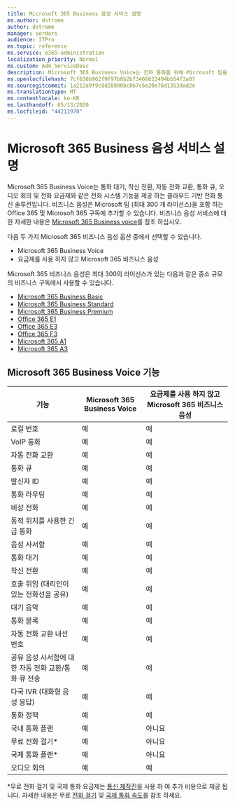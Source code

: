 ```yaml
---
title: Microsoft 365 Business 음성 서비스 설명
ms.author: dstrome
author: dstrome
manager: serdars
audience: ITPro
ms.topic: reference
ms.service: o365-administration
localization_priority: Normal
ms.custom: Adm_ServiceDesc
description: Microsoft 365 Business Voice는 전화 통화를 위해 Microsoft 팀을 사용할 수 있는 추가 기능 서비스입니다. 전화 시스템, 국내 통화 계획, SMS 및 오디오 회의를 결합 한 것입니다.
ms.openlocfilehash: 7cf636b962f9f97b8b2b73466622494bb54f3a07
ms.sourcegitcommit: 1a212a9f9c8d28090bc0b7c6e20e76d1353dad2e
ms.translationtype: MT
ms.contentlocale: ko-KR
ms.lasthandoff: 05/13/2020
ms.locfileid: "44213970"
---
```

# <a name="microsoft-365-business-voice-service-description"></a>Microsoft 365 Business 음성 서비스 설명

Microsoft 365 Business Voice는 통화 대기, 착신 전환, 자동 전화 교환, 통화 큐, 오디오 회의 및 전화 요금제와 같은 전화 시스템 기능을 제공 하는 클라우드 기반 전화 통신 솔루션입니다. 비즈니스 음성은 Microsoft 팀 (최대 300 개 라이선스)을 포함 하는 Office 365 및 Microsoft 365 구독에 추가할 수 있습니다. 비즈니스 음성 서비스에 대 한 자세한 내용은 [Microsoft 365 Business voice](https://docs.microsoft.com/MicrosoftTeams/business-voice/whats-business-voice)를 참조 하십시오.

다음 두 가지 Microsoft 365 비즈니스 음성 옵션 중에서 선택할 수 있습니다.

- Microsoft 365 Business Voice
- 요금제를 사용 하지 않고 Microsoft 365 비즈니스 음성

Microsoft 365 비즈니스 음성은 최대 300의 라이선스가 있는 다음과 같은 중소 규모의 비즈니스 구독에서 사용할 수 있습니다.

- [Microsoft 365 Business Basic](office-365-platform-service-description/office-365-platform-service-description.md)
- [Microsoft 365 Business Standard](office-365-platform-service-description/office-365-platform-service-description.md)
- [Microsoft 365 Business Premium](microsoft-365-business-service-description.md)
- [Office 365 E1](https://www.microsoft.com/en-us/microsoft-365/business/office-365-enterprise-e1-business-software?activetab=pivot%3aoverviewtab)
- [Office 365 E3](https://www.microsoft.com/en-us/microsoft-365/business/office-365-enterprise-e3-business-software?activetab=pivot%3aoverviewtab)
- [Office 365 F3](https://www.microsoft.com/en-us/microsoft-365/business/office-365-f1?activetab=pivot%3aoverviewtab)
- [Microsoft 365 A1](https://www.microsoft.com/en-us/microsoft-365/academic/compare-office-365-education-plans?activetab=tab:primaryr1)
- [Microsoft 365 A3](https://www.microsoft.com/en-us/microsoft-365/academic/compare-office-365-education-plans?activetab=tab:primaryr1)

## <a name="microsoft-365-business-voice-features"></a>Microsoft 365 Business Voice 기능

| **기능**                                            | **Microsoft 365 Business Voice** | **요금제를 사용 하지 않고 Microsoft 365 비즈니스 음성** |
|--------------------------------------------------------|----------------------------------|-------------------------------------------------------|
| 로컬 번호                                          | 예                              | 예                                                   |
| VoIP 통화                                           | 예                              | 예                                                   |
| 자동 전화 교환                                        | 예                              | 예                                                   |
| 통화 큐                                             | 예                              | 예                                                   |
| 발신자 ID                                              | 예                              | 예                                                   |
| 통화 라우팅                                           | 예                              | 예                                                   |
| 비상 전화                                      | 예                              | 예                                                   |
| 동적 위치를 사용한 긴급 통화                | 예                              | 예                                                   |
| 음성 사서함                                             | 예                              | 예                                                   |
| 통화 대기                                              | 예                              | 예                                                   |
| 착신 전환                                        | 예                              | 예                                                   |
| 호출 위임 (대리인이 있는 전화선을 공유)   | 예                              | 예                                                   |
| 대기 음악                                          | 예                              | 예                                                   |
| 통화 블록                                             | 예                              | 예                                                   |
| 자동 전화 교환 내선 번호                       | 예                              | 예                                                   |
| 공유 음성 사서함에 대 한 자동 전화 교환/통화 큐 전송 | 예                              | 예                                                   |
| 다국 IVR (대화형 음성 응답)          | 예                              | 예                                                   |
| 통화 정책                                         | 예                              | 예                                                   |
| 국내 통화 플랜                                  | 예                              | 아니요                                                    |
| 무료 전화 걸기\*                                    | 예                              | 아니요                                                    |
| 국제 통화 플랜\*                           | 예                              | 아니요                                                    |
| 오디오 회의                                     | 예                              | 예                                                   |
 
\*무료 전화 걸기 및 국제 통화 요금제는 [통신 제작진](https://docs.microsoft.com/microsoftteams/what-are-communications-credits)을 사용 하 여 추가 비용으로 제공 됩니다. 자세한 내용은 무료 [전화 걸기](https://docs.microsoft.com/microsoftteams/toll-free-dialing-limitations-and-restrictions) 및 [국제 통화 속도](https://www.microsoft.com/microsoft-365/microsoft-teams/voice-calling?rtc=1#ow-download-rates)를 참조 하세요.

